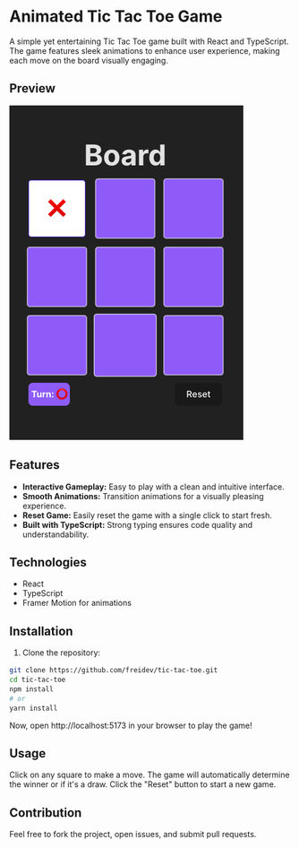 # Animated Tic Tac Toe Game

A simple yet entertaining Tic Tac Toe game built with React and TypeScript. The game features sleek animations to enhance user experience, making each move on the board visually engaging.

## Preview

![public/preview.png](public/preview.png)

## Features

- **Interactive Gameplay:** Easy to play with a clean and intuitive interface.
- **Smooth Animations:** Transition animations for a visually pleasing experience.
- **Reset Game:** Easily reset the game with a single click to start fresh.
- **Built with TypeScript:** Strong typing ensures code quality and understandability.

## Technologies

- React
- TypeScript
- Framer Motion for animations

## Installation

1. Clone the repository:

```bash
git clone https://github.com/freidev/tic-tac-toe.git
cd tic-tac-toe
npm install
# or
yarn install
```

Now, open http://localhost:5173 in your browser to play the game!

## Usage

Click on any square to make a move.
The game will automatically determine the winner or if it's a draw.
Click the "Reset" button to start a new game.

## Contribution

Feel free to fork the project, open issues, and submit pull requests.
